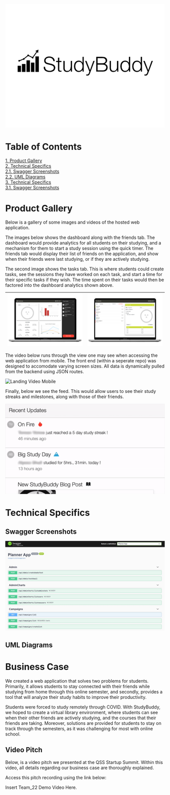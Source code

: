 ![BlackText.png](Images/BlackText.png)

# Table of Contents
[1. Product Gallery](#Product-Gallery)  
[2. Technical Specifics](#Technical-Specifics)  
[2.1. Swagger Screenshots](#Swagger-Screenshots)  
[2.2. UML Diagrams](#UML-Diagrams)  
[3. Technical Specifics](#Business-Case)  
[3.1. Swagger Screenshots](#Video-Pitch)  

# Product Gallery
Below is a gallery of some images and videos of the hosted web application.


The images below shows the dashboard along with the friends tab. The dashboard would provide analytics for all students on their studying, and a mechanism for them to start a study session using the quick timer. The friends tab would display their list of friends on the application, and show when their friends were last studying, or if they are actively studying.

The second image shows the tasks tab. This is where students could create tasks, see the sessions they have worked on each task, and start a time for their specific tasks if they wish. The time spent on their tasks would then be factored into the dashboard analytics shown above.

 ![dashboard](Images/laptopDashboard.png) | ![tasks](Images/laptop2.png)
 --- | ---


The video below runs through the view one may see when accessing the web application from mobile. The front end (within a seperate repo) was designed to accomodate varying screen sizes. All data is dynamically pulled from the backend using JSON routes.

![Landing Video Mobile](Images/Gif1LandingVideo.gif)

Finally, below we see the feed. This would allow users to see their study streaks and milestones, along with those of their friends. 

![Feed](Images/Feed.gif)


# Technical Specifics
## Swagger Screenshots

![swagger 1](Images/Swagger1.JPG)
## UML Diagrams

# Business Case
We created a web application that solves two problems for students. Primarily, it allows students to stay connected with their friends while studying from home through this online semester, and secondly, provides a tool that will analyze their study habits to improve their productivity.

Students were forced to study remotely through COVID. With StudyBuddy, we hoped to create a virtual library environment, where students can see when their other friends are actively studying, and the courses that their friends are taking. Moreover, solutions are provided for students to stay on track through the semesters, as it was challenging for most with online school.

## Video Pitch
Below, is a video pitch we presented at the QSS Startup Summit. Within this video, all details regarding our business case are thoroughly explained.

Access this pitch recording using the link below:

Insert Team_22 Demo Video Here.

